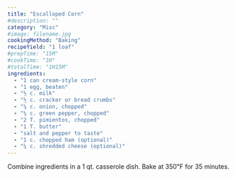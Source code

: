 ```yaml
---
title: "Escalloped Corn"
#description: ""
category: "Misc"
#image: filename.jpg
cookingMethod: "Baking"
recipeYield: "1 loaf"
#prepTime: "15M"
#cookTime: "1H"
#totalTime: "1H15M"
ingredients:
  - "1 can cream-style corn"
  - "1 egg, beaten"
  - "½ c. milk"
  - "½ c. cracker or bread crumbs"
  - "¼ c. onion, chopped"
  - "¼ c. green pepper, chopped"
  - "2 T. pimientos, chopped"
  - "1 T. butter"
  - "salt and pepper to taste"
  - "1 c. chopped ham (optional)"
  - "¼ c. shredded cheese (optional)"
---
```


Combine ingredients in a 1 qt. casserole dish. Bake at 350℉ for 35 minutes.
